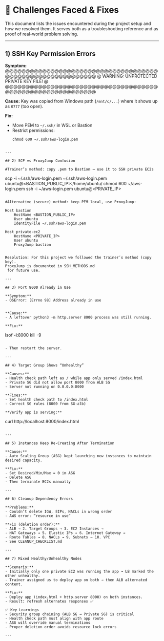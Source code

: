 # 🐛 Challenges Faced & Fixes

This document lists the issues encountered during the project setup and how we resolved them. 
It serves both as a troubleshooting reference and as proof of real-world problem solving.

---

## 1) SSH Key Permission Errors

**Symptom:** 
@@@@@@@@@@@@@@@@@@@@@@@@@@@@@@@@@@@@@@@@@@@@@@@@@@@@@@@@@@@
@ WARNING: UNPROTECTED PRIVATE KEY FILE! @
@@@@@@@@@@@@@@@@@@@@@@@@@@@@@@@@@@@@@@@@@@@@@@@@@@@@@@@@@@@


**Cause:**
Key was copied from Windows path (`/mnt/c/...`) where it shows up as `0777` (too open).

**Fix:**
- Move PEM to `~/.ssh/` in WSL or Bastion
- Restrict permissions:
  ```
  chmod 600 ~/.ssh/aws-login.pem
```

---

## 2) SCP vs ProxyJump Confusion

#Trainer’s method: copy .pem to Bastion → use it to SSH private EC2s
```
scp -i ~/.ssh/aws-login.pem ~/.ssh/aws-login.pem ubuntu@<BASTION_PUBLIC_IP>:/home/ubuntu/
chmod 600 ~/aws-login.pem
ssh -i ~/aws-login.pem ubuntu@<PRIVATE_IP>
```

#Alternative (secure) method: keep PEM local, use ProxyJump:

Host bastion
    HostName <BASTION_PUBLIC_IP>
    User ubuntu
    IdentityFile ~/.ssh/aws-login.pem

Host private-ec2
    HostName <PRIVATE_IP>
    User ubuntu
    ProxyJump bastion


Resolution: For this project we followed the trainer’s method (copy key).
ProxyJump is documented in SSH_METHODS.md
 for future use.

---

## 3) Port 8000 Already in Use

**Symptom:**
- OSError: [Errno 98] Address already in use


**Cause:**
- A leftover python3 -m http.server 8000 process was still running.

**Fix:**
```
lsof -i:8000
kill -9 <PID>
```

- Then restart the server.

---

## 4) Target Group Shows “Unhealthy”

**Causes:**
- Health check path left as / while app only served /index.html
- Private SG did not allow port 8000 from ALB SG
- Server not running on 0.0.0.0:8000

**Fixes:**
- Set health check path to /index.html
- Correct SG rules (8000 from SG-alb)

**Verify app is serving:**
```
curl http://localhost:8000/index.html
```

---

## 5) Instances Keep Re-Creating After Termination

**Cause:**
- Auto Scaling Group (ASG) kept launching new instances to maintain desired capacity.

**Fix:**
- Set Desired/Min/Max = 0 in ASG
- Delete ASG
- Then terminate EC2s manually

---

## 6) Cleanup Dependency Errors

**Problems:**
- Couldn’t delete IGW, EIPs, NACLs in wrong order
- AWS error: “resource in use”

**Fix (deletion order):**
- ALB → 2. Target Groups → 3. EC2 Instances →
- NAT Gateways → 5. Elastic IPs → 6. Internet Gateway →
- Route Tables → 8. NACLs → 9. Subnets → 10. VPC
- See CLEANUP_CHECKLIST.md

---

## 7) Mixed Healthy/Unhealthy Nodes

**Scenario:**
- Initially only one private EC2 was running the app → LB marked the other unhealthy.
- Trainer assigned us to deploy app on both → then ALB alternated content.

**Fix:**
- Deploy app (index.html + http.server 8000) on both instances.
- Result: refresh alternates responses ✅

✅ Key Learnings
- Security group chaining (ALB SG → Private SG) is critical
- Health check path must align with app route
- ASG will override manual terminations
- Proper deletion order avoids resource lock errors

---

